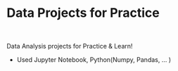 # Data Projects for Practice
<br>

Data Analysis projects for Practice & Learn! 
- Used Jupyter Notebook, Python(Numpy, Pandas, ... ) 
